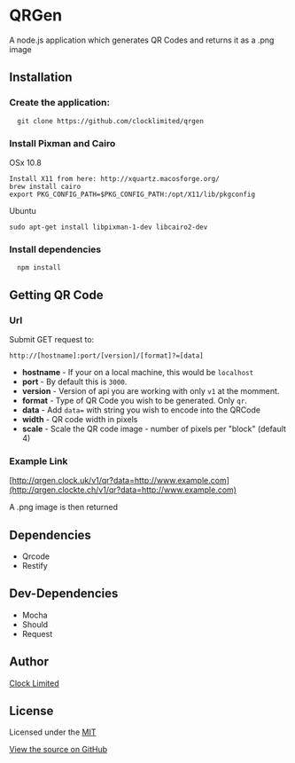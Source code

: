 # QRGen
A node.js application which generates QR Codes and returns it as a .png image

## Installation

### Create the application:
```
  git clone https://github.com/clocklimited/qrgen
```

### Install Pixman and Cairo

OSx 10.8
```
Install X11 from here: http://xquartz.macosforge.org/
brew install cairo
export PKG_CONFIG_PATH=$PKG_CONFIG_PATH:/opt/X11/lib/pkgconfig
```

Ubuntu
```
sudo apt-get install libpixman-1-dev libcairo2-dev
```

### Install dependencies
```
  npm install
```

## Getting QR Code

### Url

Submit GET request to:
```
http://[hostname]:port/[version]/[format]?=[data]
```
- **hostname** - If your on a local machine, this would be `localhost`
- **port** - By default this is `3000`.
- **version** - Version of api you are working with only `v1` at the momment.
- **format** - Type of QR Code you wish to be generated. Only `qr`.
- **data** - Add `data=` with string you wish to encode into the QRCode
- **width** - QR code width in pixels
- **scale** - Scale the QR code image - number of pixels per "block" (default 4)

### Example Link
[http://qrgen.clock.uk/v1/qr?data=http://www.example.com](http://qrgen.clockte.ch/v1/qr?data=http://www.example.com)

A .png image is then returned

## Dependencies

- Qrcode
- Restify

## Dev-Dependencies

- Mocha
- Should
- Request

## Author
[Clock Limited](https://github.com/clocklimited/)

## License
Licensed under the [MIT](http://opensource.org/licenses/mit-license.php)

[View the source on GitHub](https://github.com/clocklimited/qrgen)
